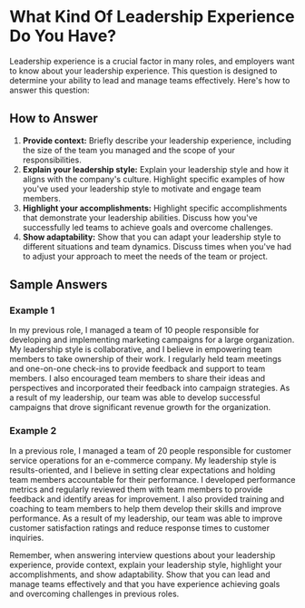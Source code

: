 What Kind Of Leadership Experience Do You Have?
====================================================================

Leadership experience is a crucial factor in many roles, and employers want to know about your leadership experience. This question is designed to determine your ability to lead and manage teams effectively. Here's how to answer this question:

How to Answer
-------------

1. **Provide context:** Briefly describe your leadership experience, including the size of the team you managed and the scope of your responsibilities.
2. **Explain your leadership style:** Explain your leadership style and how it aligns with the company's culture. Highlight specific examples of how you've used your leadership style to motivate and engage team members.
3. **Highlight your accomplishments:** Highlight specific accomplishments that demonstrate your leadership abilities. Discuss how you've successfully led teams to achieve goals and overcome challenges.
4. **Show adaptability:** Show that you can adapt your leadership style to different situations and team dynamics. Discuss times when you've had to adjust your approach to meet the needs of the team or project.

Sample Answers
--------------

### Example 1

In my previous role, I managed a team of 10 people responsible for developing and implementing marketing campaigns for a large organization. My leadership style is collaborative, and I believe in empowering team members to take ownership of their work. I regularly held team meetings and one-on-one check-ins to provide feedback and support to team members. I also encouraged team members to share their ideas and perspectives and incorporated their feedback into campaign strategies. As a result of my leadership, our team was able to develop successful campaigns that drove significant revenue growth for the organization.

### Example 2

In a previous role, I managed a team of 20 people responsible for customer service operations for an e-commerce company. My leadership style is results-oriented, and I believe in setting clear expectations and holding team members accountable for their performance. I developed performance metrics and regularly reviewed them with team members to provide feedback and identify areas for improvement. I also provided training and coaching to team members to help them develop their skills and improve performance. As a result of my leadership, our team was able to improve customer satisfaction ratings and reduce response times to customer inquiries.

Remember, when answering interview questions about your leadership experience, provide context, explain your leadership style, highlight your accomplishments, and show adaptability. Show that you can lead and manage teams effectively and that you have experience achieving goals and overcoming challenges in previous roles.
